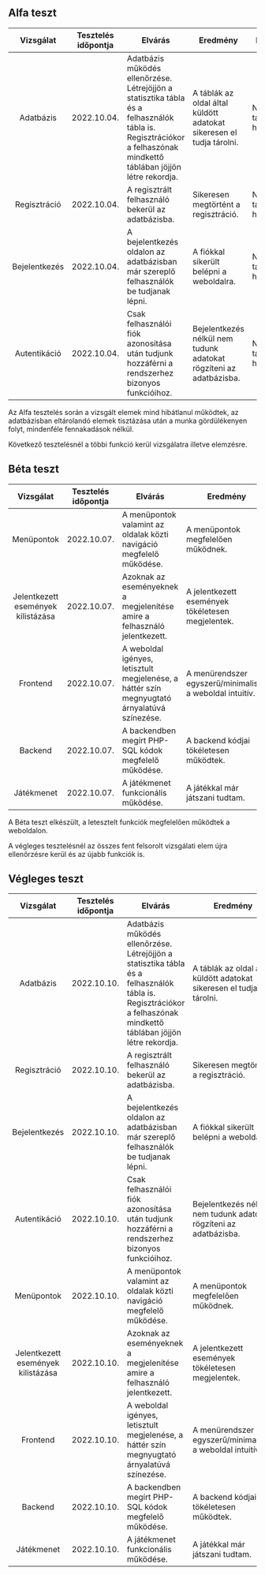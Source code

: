 
## Alfa teszt

| Vizsgálat | Tesztelés időpontja | Elvárás | Eredmény | Hibák |
| :---: | --- | --- | --- | --- |
| Adatbázis | 2022.10.04. | Adatbázis működés ellenőrzése. Létrejöjjön a statisztika tábla és a felhasználók tábla is. Regisztrációkor a felhaszónak mindkettő táblában jöjjön létre rekordja. | A táblák az oldal által küldött adatokat sikeresen el tudja tárolni. | Nem találtam hibát. |
| Regisztráció | 2022.10.04. | A regisztrált felhasználó bekerül az adatbázisba. | Sikeresen megtörtént a regisztráció. | Nem találtam hibát. |
| Bejelentkezés | 2022.10.04. | A bejelentkezés oldalon az adatbázisban már szereplő felhasználók be tudjanak lépni. | A fiókkal sikerült belépni a weboldalra. | Nem találtam hibát. |
| Autentikáció | 2022.10.04. | Csak felhasználói fiók azonosítása után tudjunk hozzáférni a rendszerhez bizonyos funkcióihoz. | Bejelentkezés nélkül nem tudunk adatokat rögzíteni az adatbázisba. | Nem találtam hibát. |

Az Alfa tesztelés során a vizsgált elemek mind hibátlanul működtek, az adatbázisban eltárolandó elemek tisztázása után a munka gördülékenyen folyt, mindenféle fennakadások nélkül.

Következő tesztelésnél a többi funkció kerül vizsgálatra illetve elemzésre.
## Béta teszt

| Vizsgálat | Tesztelés időpontja | Elvárás | Eredmény | Hibák |
| :---: | --- | --- | --- | --- |
| Menüpontok | 2022.10.07.| A menüpontok valamint az oldalak közti navigáció megfelelő működése. | A menüpontok megfelelően működnek. | Nem találtam hibát. |
| Jelentkezett események kilistázása | 2022.10.07.| Azoknak az eseményeknek a megjelenítése amire a felhasználó jelentkezett. | A jelentkezett események tökéletesen megjelentek. | Nem találtam hibát. |
| Frontend | 2022.10.07.| A weboldal igényes, letisztult megjelenése, a háttér szín megnyugtató árnyalatúvá színezése. | A menürendszer egyszerű/minimalista, a weboldal intuitív. | Nem találtam hibát. |
| Backend | 2022.10.07.| A backendben megírt PHP-SQL kódok megfelelő működése. | A backend kódjai tökéletesen működtek. | Nem találtam hibát. |
| Játékmenet | 2022.10.07.| A játékmenet funkcionális működése. | A játékkal már játszani tudtam. | Nem találtam hibát. |



A Béta teszt elkészült, a letesztelt funkciók megfelelően működtek a weboldalon. 

A végleges tesztelésnél az összes fent felsorolt vizsgálati elem újra ellenőrzésre kerül és az újabb funkciók is.
## Végleges teszt

| Vizsgálat | Tesztelés időpontja | Elvárás | Eredmény | Hibák |
| :---: | --- | --- | --- | --- |
| Adatbázis | 2022.10.10. | Adatbázis működés ellenőrzése. Létrejöjjön a statisztika tábla és a felhasználók tábla is. Regisztrációkor a felhaszónak mindkettő táblában jöjjön létre rekordja. | A táblák az oldal által küldött adatokat sikeresen el tudja tárolni. | Nem találtam hibát. |
| Regisztráció | 2022.10.10. | A regisztrált felhasználó bekerül az adatbázisba. | Sikeresen megtörtént a regisztráció. | Nem találtam hibát. |
| Bejelentkezés | 2022.10.10. | A bejelentkezés oldalon az adatbázisban már szereplő felhasználók be tudjanak lépni. | A fiókkal sikerült belépni a weboldalra. | Nem találtam hibát. |
| Autentikáció | 2022.10.10. | Csak felhasználói fiók azonosítása után tudjunk hozzáférni a rendszerhez bizonyos funkcióihoz. | Bejelentkezés nélkül nem tudunk adatokat rögzíteni az adatbázisba. | Nem találtam hibát. |
| Menüpontok | 2022.10.10.| A menüpontok valamint az oldalak közti navigáció megfelelő működése. | A menüpontok megfelelően működnek. | Nem találtam hibát. |
| Jelentkezett események kilistázása | 2022.10.10.| Azoknak az eseményeknek a megjelenítése amire a felhasználó jelentkezett. | A jelentkezett események tökéletesen megjelentek. | Nem találtam hibát. |
| Frontend | 2022.10.10.| A weboldal igényes, letisztult megjelenése, a háttér szín megnyugtató árnyalatúvá színezése. | A menürendszer egyszerű/minimalista, a weboldal intuitív. | Nem találtam hibát. |
| Backend | 2022.10.10.| A backendben megírt PHP-SQL kódok megfelelő működése. | A backend kódjai tökéletesen működtek. | Nem találtam hibát. |
| Játékmenet | 2022.10.10.| A játékmenet funkcionális működése. | A játékkal már játszani tudtam. | Nem találtam hibát. |


